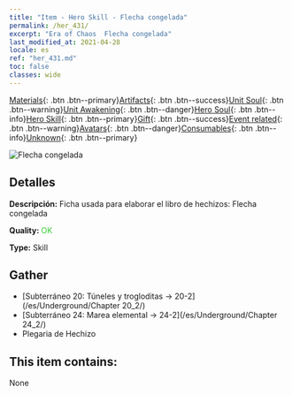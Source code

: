 ```yaml
---
title: "Item - Hero Skill - Flecha congelada"
permalink: /her_431/
excerpt: "Era of Chaos  Flecha congelada"
last_modified_at: 2021-04-28
locale: es
ref: "her_431.md"
toc: false
classes: wide
---
```

 [Materials](/ItemsES/){: .btn .btn--primary}[Artifacts](/ItemsES/Artifacts/){: .btn .btn--success}[Unit Soul](/ItemsES/UnitSoul/){: .btn .btn--warning}[Unit Awakening](/ItemsES/UnitAwakening/){: .btn .btn--danger}[Hero Soul](/ItemsES/HeroSoul/){: .btn .btn--info}[Hero Skill](/ItemsES/HeroSkill/){: .btn .btn--primary}[Gift](/ItemsES/Gift/){: .btn .btn--success}[Event related](/ItemsES/Events/){: .btn .btn--warning}[Avatars](/ItemsES/Avatars/){: .btn .btn--danger}[Consumables](/ItemsES/Consumables/){: .btn .btn--info}[Unknown](/ItemsES/Unknown/){: .btn .btn--primary}

 ![Flecha congelada](/images/t/ps_hanbingshenjian.png)

## Detalles
 **Descripción:** Ficha usada para elaborar el libro de hechizos: Flecha congelada

 **Quality:** <span style="color: #32CD32">OK</span>

 **Type:** Skill

## Gather

*    [Subterráneo 20: Túneles y trogloditas -> 20-2](/es/Underground/Chapter 20_2/) 
*    [Subterráneo 24: Marea elemental -> 24-2](/es/Underground/Chapter 24_2/) 
*    Plegaria de Hechizo 

## This item contains:

  None


